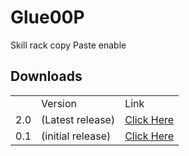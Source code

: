 <h1>Glue00P</h1>
<p>Skill rack copy Paste enable</p>
<h2>Downloads</h2>
<table>
<th>
  <td>
  Version
  </td>
<td>Link</td>
</th>
<tr>
<td>2.0</td>
<td>(Latest release)</td>
  <td>
  <a href="https://github.com/technophilic/Glue00P/raw/master/Beta.user.js">Click Here</a>
  </td>
</tr>
<tr>
<td>0.1</td>
<td>(initial release)</td>
  <td>
  <a href="https://github.com/technophilic/Glue00P/raw/master/Glue00P%20(1).user.js">Click Here</a>
  </td>
</tr>
</table>

